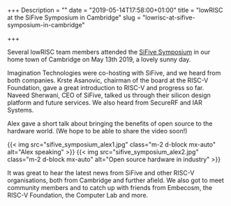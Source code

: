 +++
Description = ""
date = "2019-05-14T17:58:00+01:00"
title = "lowRISC at the SiFive Symposium in Cambridge"
slug = "lowrisc-at-sifive-symposium-in-cambridge"

+++

Several lowRISC team members attended the [SiFive
Symposium](https://sifivetechsymposium.com/agenda-cambridge/) in our home town
of Cambridge on May 13th 2019, a lovely sunny day.

Imagination Technologies were co-hosting with SiFive, and we heard from both
companies. Krste Asanovic, chairman of the board at the RISC-V Foundation,
gave a great introduction to RISC-V and progress so far. Naveed Sherwani, CEO
of SiFive, talked us through their silicon design platform and future
services. We also heard from SecureRF and IAR Systems.

Alex gave a short talk about bringing the benefits of open source to the
hardware world. (We hope to be able to share the video soon!)

{{< img src="sifive_symposium_alex1.jpg" class="m-2 d-block mx-auto" alt="Alex speaking" >}}
{{< img src="sifive_symposium_alex2.jpg" class="m-2 d-block mx-auto" alt="Open source hardware in industry" >}}

It was great to hear the latest news from SiFive and other RISC-V
organisations, both from Cambridge and further afield. We also got to meet
community members and to catch up with friends from Embecosm, the RISC-V
Foundation, the Computer Lab and more.

